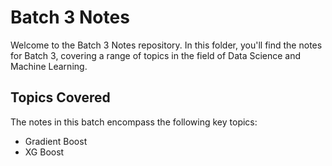 # Batch 3 Notes

Welcome to the Batch 3 Notes repository. In this folder, you'll find the notes for Batch 3, covering a range of topics in the field of Data Science and Machine Learning.

## Topics Covered

The notes in this batch encompass the following key topics:

 - Gradient Boost
 - XG Boost

